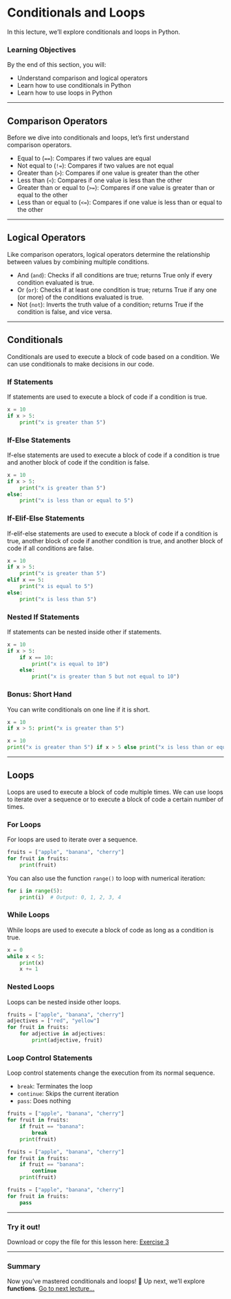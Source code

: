 # Conditionals and Loops

In this lecture, we’ll explore conditionals and loops in Python.

### Learning Objectives
By the end of this section, you will:
- Understand comparison and logical operators
- Learn how to use conditionals in Python
- Learn how to use loops in Python

--- 

## Comparison Operators

Before we dive into conditionals and loops, let’s first understand comparison operators.
- Equal to (`==`): Compares if two values are equal
- Not equal to (`!=`): Compares if two values are not equal
- Greater than (`>`): Compares if one value is greater than the other
- Less than (`<`): Compares if one value is less than the other
- Greater than or equal to (`>=`): Compares if one value is greater than or equal to the other
- Less than or equal to (`<=`): Compares if one value is less than or equal to the other

---

## Logical Operators

Like comparison operators, logical operators determine the relationship between values by combining multiple conditions.
- And (`and`): Checks if all conditions are true; returns True only if every condition evaluated is true.
- Or (`or`): Checks if at least one condition is true; returns True if any one (or more) of the conditions evaluated is true.
- Not (`not`): Inverts the truth value of a condition; returns True if the condition is false, and vice versa.

---

## Conditionals

Conditionals are used to execute a block of code based on a condition. We can use conditionals to make decisions in our code.

### If Statements

If statements are used to execute a block of code if a condition is true.

```python
x = 10
if x > 5:
    print("x is greater than 5")
```

### If-Else Statements

If-else statements are used to execute a block of code if a condition is true and another block of code if the condition is false.

```python
x = 10
if x > 5:
    print("x is greater than 5")
else:
    print("x is less than or equal to 5")
```

### If-Elif-Else Statements

If-elif-else statements are used to execute a block of code if a condition is true, another block of code if another condition is true, and another block of code if all conditions are false.

```python
x = 10
if x > 5:
    print("x is greater than 5")
elif x == 5:
    print("x is equal to 5")
else:
    print("x is less than 5")
```

### Nested If Statements

If statements can be nested inside other if statements.

```python
x = 10
if x > 5:
    if x == 10:
        print("x is equal to 10")
    else:
        print("x is greater than 5 but not equal to 10")
```

### Bonus: Short Hand 

You can write conditionals on one line if it is short.

```python
x = 10
if x > 5: print("x is greater than 5")
```

```python
x = 10
print("x is greater than 5") if x > 5 else print("x is less than or equal to 5")
```

---

## Loops

Loops are used to execute a block of code multiple times. We can use loops to iterate over a sequence or to execute a block of code a certain number of times.

### For Loops

For loops are used to iterate over a sequence.

```python
fruits = ["apple", "banana", "cherry"]
for fruit in fruits:
    print(fruit)
```

You can also use the function `range()` to loop with numerical iteration:

```python
for i in range(5):
    print(i)  # Output: 0, 1, 2, 3, 4
```

### While Loops

While loops are used to execute a block of code as long as a condition is true.

```python
x = 0
while x < 5:
    print(x)
    x += 1
```

### Nested Loops

Loops can be nested inside other loops.

```python
fruits = ["apple", "banana", "cherry"]
adjectives = ["red", "yellow"]
for fruit in fruits:
    for adjective in adjectives:
        print(adjective, fruit)
```

### Loop Control Statements

Loop control statements change the execution from its normal sequence.

- `break`: Terminates the loop
- `continue`: Skips the current iteration
- `pass`: Does nothing

```python
fruits = ["apple", "banana", "cherry"]
for fruit in fruits:
    if fruit == "banana":
        break
    print(fruit)
```

```python
fruits = ["apple", "banana", "cherry"]
for fruit in fruits:
    if fruit == "banana":
        continue
    print(fruit)
```

```python
fruits = ["apple", "banana", "cherry"]
for fruit in fruits:
    pass
```

---

### Try it out!
Download or copy the file for this lesson here: [Exercise 3](Practice-Code/exercise3.py)

---

### Summary
Now you’ve mastered conditionals and loops! 🎉
Up next, we’ll explore **functions**.
[Go to next lecture...](./4.-Functions.md)
